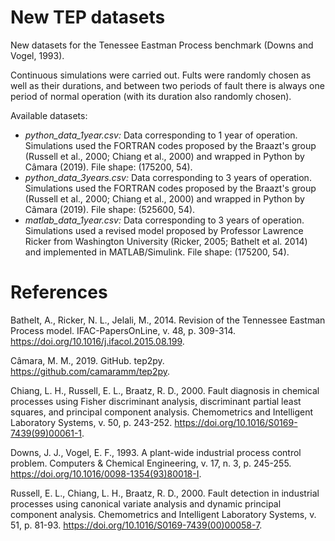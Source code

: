 # New TEP datasets

New datasets for the Tenessee Eastman Process benchmark (Downs and Vogel, 1993). 

Continuous simulations were carried out. Fults were randomly chosen as well as their durations, and between two periods of fault there is always one period of normal operation (with its duration also randomly chosen). 


Available datasets:
- *python_data_1year.csv:* Data corresponding to 1 year of operation. Simulations used the FORTRAN codes proposed by the Braazt's group (Russell et al., 2000; Chiang et al., 2000) and wrapped in Python by Câmara (2019). File shape: (175200, 54).
- *python_data_3years.csv:* Data corresponding to 3 years of operation. Simulations used the FORTRAN codes proposed by the Braazt's group (Russell et al., 2000; Chiang et al., 2000) and wrapped in Python by Câmara (2019). File shape: (525600, 54).
- *matlab_data_1year.csv:* Data corresponding to 3 years of operation. Simulations used a revised model proposed by Professor Lawrence Ricker from Washington University (Ricker, 2005; Bathelt et al. 2014) and implemented in MATLAB/Simulink. File shape: (175200, 54).

# References

Bathelt, A., Ricker, N. L., Jelali, M., 2014. Revision of the Tennessee Eastman Process model. IFAC-PapersOnLine, v. 48, p. 309-314. https://doi.org/10.1016/j.ifacol.2015.08.199.

Câmara, M. M., 2019. GitHub. tep2py. https://github.com/camaramm/tep2py.

Chiang, L. H., Russell, E. L., Braatz, R. D., 2000. Fault diagnosis in chemical processes using Fisher discriminant analysis, discriminant partial least squares, and principal component analysis. Chemometrics and Intelligent Laboratory Systems, v. 50, p. 243-252. https://doi.org/10.1016/S0169-7439(99)00061-1.

Downs, J. J., Vogel, E. F., 1993. A plant-wide industrial process control problem. Computers & Chemical Engineering, v. 17, n. 3, p. 245-255. https://doi.org/10.1016/0098-1354(93)80018-I.

Russell, E. L., Chiang, L. H., Braatz, R. D., 2000. Fault detection in industrial processes using canonical variate analysis and dynamic principal component analysis. Chemometrics and Intelligent Laboratory Systems, v. 51, p. 81-93. https://doi.org/10.1016/S0169-7439(00)00058-7.
